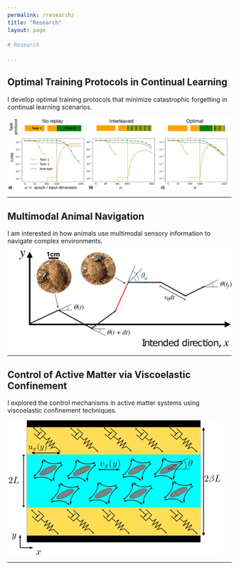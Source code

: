 ```yaml
---
permalink: /research/
title: "Research"
layout: page

# Research 

---
```


## Optimal Training Protocols in Continual Learning

I develop optimal training protocols that minimize catastrophic forgetting in continual learning scenarios. 

![Continual Learning](images/loss_comparison.jpg)

---

## Multimodal Animal Navigation

I am interested in how animals use multimodal sensory information to navigate complex environments. 

![Animal Navigation](images/fig_new_scale.jpg)

---

## Control of Active Matter via Viscoelastic Confinement

I explored the control mechanisms in active matter systems using viscoelastic confinement techniques. 

![Active Matter](images/SchemeNew.jpg)

---



